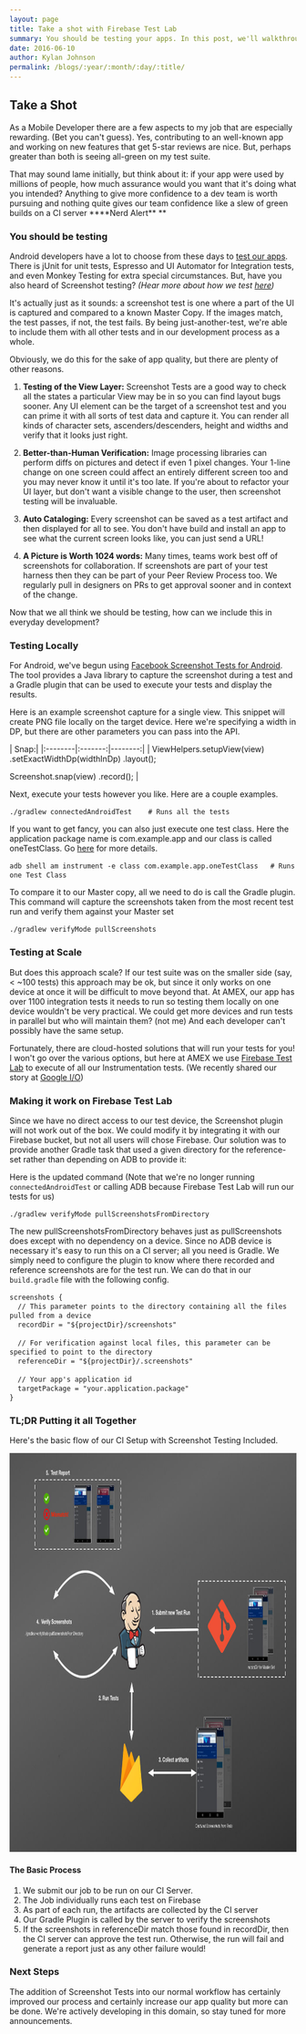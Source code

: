 ```yaml
---
layout: page
title: Take a shot with Firebase Test Lab
summary: You should be testing your apps. In this post, we'll walkthrough how AMEX integrates Screenshot Testing with Firebase Test Lab to improve app quality
date: 2016-06-10
author: Kylan Johnson
permalink: /blogs/:year/:month/:day/:title/
---
```


## Take a Shot 

As a Mobile Developer there are a few aspects to my job that are especially rewarding. (Bet you can't guess).  Yes, contributing to an well-known app and working on new features that get 5-star reviews are nice.  But, perhaps greater than both is seeing all-green on my test suite.

That may sound lame initially, but think about it: if your app were used by millions of people, how much assurance would you want that it's doing what you intended? Anything to give more confidence to a dev team is worth pursuing and nothing quite gives our team confidence like a slew of green builds on a CI server  **\*\*Nerd Alert\*\* **

### You should be testing 
Android developers have a lot to choose from these days to [test our apps](https://developer.android.com/studio/test/index.html).  There is jUnit for unit tests, Espresso and UI Automator for Integration tests, and even Monkey Testing for extra special circumstances.  But, have you also heard of Screenshot testing?  *(Hear more about how we test [here](https://www.youtube.com/watch?v=-xQCNf_5NNM))*  

It's actually just as it sounds: a screenshot test is one where a part of the UI is captured and compared to a known Master Copy.  If the images match, the test passes, if not, the test fails.  By being just-another-test, we're able to include them with all other tests and in our development process as a whole.

Obviously, we do this for the sake of app quality, but there are plenty of other reasons.

1. **Testing of the View Layer:**    Screenshot Tests are a good way to check all the states a particular View may be in so you can find layout bugs sooner.  Any UI element can be the target of a screenshot test and you can prime it with all sorts of test data and capture it.  You can render all kinds of character sets, ascenders/descenders, height and widths and verify that it looks just right.

2. **Better-than-Human Verification:**   Image processing libraries can perform diffs on pictures and detect if even 1 pixel changes.  Your 1-line change on one screen could affect an entirely different screen too and you may never know it until it's too late.  If you're about to refactor your UI layer, but don't want a visible change to the user, then screenshot testing will be invaluable.

3. **Auto Cataloging:**  Every screenshot can be saved as a test artifact and then displayed for all to see.  You don't have build and install an app to see what the current screen looks like, you can just send a URL! 

4. **A Picture is Worth 1024 words:**  Many times, teams work best off of screenshots for collaboration.  If screenshots are part of your test harness then they can be part of your Peer Review Process too.  We regularly pull in designers on PRs to get approval sooner and in context of the change.

Now that we all think we should be testing, how can we include this in everyday development?  

### Testing Locally 
For Android, we've begun using [Facebook Screenshot Tests for Android](https://github.com/facebook/screenshot-tests-for-android).  The tool provides a Java library to capture the screenshot during a test and a Gradle plugin that can be used to execute your tests and display the results.  

Here is an example screenshot capture for a single view.  This snippet will create PNG file locally on the target device.  Here we're specifying a width in DP, but there are other parameters you can pass into the API.






| Snap:|
|:--------|:-------:|--------:|
| ViewHelpers.setupView(view)
        .setExactWidthDp(widthInDp)
        .layout();

Screenshot.snap(view)
        .record();  | 




 
Next, execute your tests however you like.  Here are a couple examples.

```
./gradlew connectedAndroidTest    # Runs all the tests
```
 
If you want to get fancy, you can also just execute one test class.  Here the application package name is com.example.app and our class is called oneTestClass.  Go [here](https://developer.android.com/studio/test/command-line.html) for more details.

```
adb shell am instrument -e class com.example.app.oneTestClass   # Runs one Test Class
```
 
To compare it to our Master copy, all we need to do is call the Gradle plugin.  This command will capture the screenshots taken from the most recent test run and verify them against your Master set

```
./gradlew verifyMode pullScreenshots
```

### Testing at Scale 
But does this approach scale?  If our test suite was on the smaller side (say, < ~100 tests) this approach may be ok, but since it only works on one device at once it will be difficult to move beyond that.  At AMEX, our app has over 1100 integration tests it needs to run so testing them locally on one device wouldn't be very practical.   We could get more devices and run tests in parallel but who will maintain them?  (not me)  And each developer can't possibly have the same setup.

Fortunately, there are cloud-hosted solutions that will run your tests for you!  I won't go over the various options, but here at AMEX we use [Firebase Test Lab](https://firebase.google.com/docs/test-lab/) to execute of all our Instrumentation tests. (We recently shared our story at [Google I/O](https://www.youtube.com/watch?v=4fyhgHQYG1U))

### Making it work on Firebase Test Lab 

Since we have no direct access to our test device, the Screenshot plugin will not work out of the box.  We could modify it by integrating it with our Firebase bucket, but not all users will chose Firebase.  Our solution was to provide another Gradle task that used a given directory for the reference-set rather than depending on ADB to provide it:  
 
Here is the updated command (Note that we're no longer running `connectedAndroidTest` or calling ADB because Firebase Test Lab will run our tests for us)

```
./gradlew verifyMode pullScreenshotsFromDirectory
```
 
The new pullScreenshotsFromDirectory behaves just as pullScreenshots does except with no dependency on a device.  Since no ADB device is necessary it's easy to run this on a CI server; all you need is Gradle.  We simply need to configure the plugin to know where there recorded and reference screenshots are for the test run.  We can do that in our `build.gradle` file with the following config.

```
screenshots {
  // This parameter points to the directory containing all the files pulled from a device
  recordDir = "${projectDir}/screenshots"
 
  // For verification against local files, this parameter can be specified to point to the directory
  referenceDir = "${projectDir}/.screenshots"

  // Your app's application id
  targetPackage = "your.application.package"
}
```
 
### TL;DR Putting it all Together 
Here's the basic flow of our CI Setup with Screenshot Testing Included.

<img src="/img/blogs/CI_Setup.jpg" alt="" title="CI Flow" height="700" width="600"/>

#### The Basic Process 
1. We submit our job to be run on our CI Server. 
1. The Job individually runs each test on Firebase
1. As part of each run, the artifacts are collected by the CI server
1. Our Gradle Plugin is called by the server to verify the screenshots
1. If the screenshots in referenceDir match those found in recordDir, then the CI server can approve the test run.  Otherwise, the run will fail and generate a report just as any other failure would!

### Next Steps 
The addition of Screenshot Tests into our normal workflow has certainly improved our process and certainly increase our app quality but more can be done.  We're actively developing in this domain, so stay tuned for more announcements.
 
 
